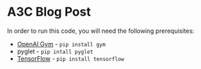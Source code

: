 # A3C Blog Post
In order to run this code, you will need the following prerequisites:

* [OpenAI Gym](https://github.com/openai/gym) - `pip install gym`
* pyglet - `pip intall pyglet` 
* [TensorFlow](https://www.tensorflow.org/install/) - `pip install tensorflow`
